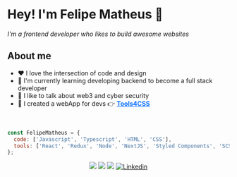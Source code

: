 # Hey! I'm Felipe Matheus 👋

<p>
  <em>
    I'm a frontend developer who likes to build awesome websites
  </em>
</p>


## **About me**

- ❤️ I love the intersection of code and design
- 🚀 I'm currently learning developing backend to become a full stack developer
- 💬 I like to talk about web3 and cyber security 
- 🦄 I created a webApp for devs 👉 <a target="_blank" style="color: #096FFE; font-weight: 700" href="https://tools4css.vercel.app"> Tools4CSS</a>

<br>

```javascript
const FelipeMatheus = {
  code: ['Javascript', 'Typescript', 'HTML', 'CSS'],
  tools: ['React', 'Redux', 'Node', 'NextJS', 'Styled Components', 'SCSS'],
};
```

<div align="center">

<a href="https://br.linkedin.com/in/gomestzx" target="_blank"><img src="https://img.shields.io/badge/-LinkedIn-%230077B5?style=for-the-badge&logo=linkedin&logoColor=white" target="_blank"></a>
<a href = "mailto:felipematheusdev@gmail.com"><img src="https://img.shields.io/badge/-Gmail-%23333?style=for-the-badge&logo=gmail&logoColor=white" target="_blank"></a>
<a href="https://instagram.com/itsfematheus" target="_blank"><img src="https://img.shields.io/badge/-Instagram-%23E4405F?style=for-the-badge&logo=instagram&logoColor=white" target="_blank"></a>
[![Linkedin](https://img.shields.io/static/v1?label=Portofolio&message=👈&style=for-the-badge&logo=Myspace&logoColor=white&color=red)](https://gomestzx.github.io/)

</div>
